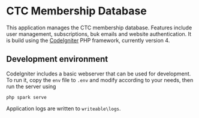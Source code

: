 # CTC Membership Database

This application manages the CTC membership database. Features include user management, subscriptions, buk emails and website authentication. It is build using the [CodeIgniter](http://codeigniter.com) PHP framework, currently version 4.

## Development environment

CodeIgniter includes a basic webserver that can be used for development. To run it, copy the `env` file to `.env` and modify according to your needs, then run the server using

```
php spark serve
```

Application logs are written to `writeable\logs`.
